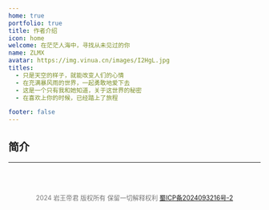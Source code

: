```yaml
---
home: true
portfolio: true
title: 作者介绍
icon: home
welcome: 在茫茫人海中，寻找从未见过的你
name: ZLMX
avatar: https://img.vinua.cn/images/I2HgL.jpg
titles:
  - 只是天空的样子，就能改变人们的心情
  - 在充满暴风雨的世界，一起勇敢地爱下去
  - 这是一个只有我和她知道，关于这世界的秘密
  - 在喜欢上你的时候，已经踏上了旅程

footer: false
---
```


## 简介

---

<div style="text-align: center; font-size: 0.9em; color: #777; margin-top: 60px;">
  2024 岩王帝君 版权所有 保留一切解释权利
  <a href="https://beian.miit.gov.cn/" target="_blank">蜀ICP备2024093216号-2</a>
</div>